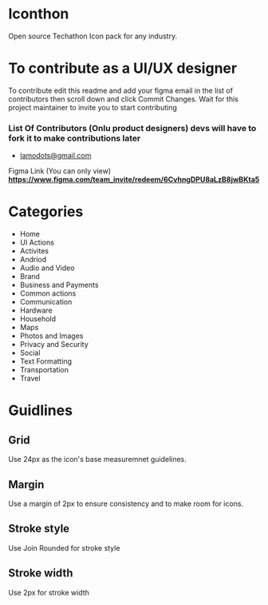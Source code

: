 # Iconthon
Open source Techathon  Icon pack for any industry.
# To contribute as a UI/UX designer
To contribute edit this readme and add your figma email in the list of contributors then scroll down and click Commit Changes.
Wait for this project maintainer to invite you to start contributing

### List Of Contributors (Onlu product designers) devs will have to fork it to make contributions later
- lamodots@gmail.com

Figma Link (You can only view) 
**https://www.figma.com/team_invite/redeem/6CvhngDPU8aLzB8jwBKta5**

# Categories
- Home
- UI Actions
- Activites
- Andriod 
- Audio and Video
- Brand
- Business and Payments
- Common actions
- Communication
- Hardware
- Household
- Maps
- Photos and Images
- Privacy and Security
- Social
- Text Formatting
- Transportation 
- Travel
# Guidlines
## Grid
Use 24px as the icon's base measuremnet guidelines.
## Margin
Use a margin of 2px to ensure consistency and to make room for icons.
## Stroke style
Use Join Rounded for stroke style
## Stroke width
Use 2px for stroke width
